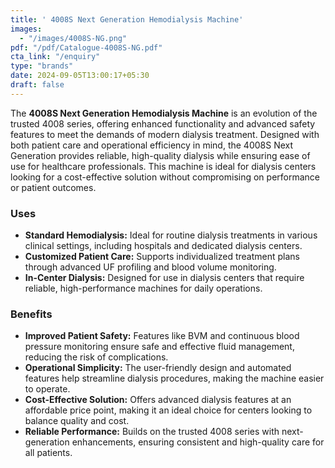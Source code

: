 ```yaml
---
title: ' 4008S Next Generation Hemodialysis Machine'
images: 
  - "/images/4008S-NG.png"
pdf: "/pdf/Catalogue-4008S-NG.pdf"
cta_link: "/enquiry"
type: "brands"
date: 2024-09-05T13:00:17+05:30
draft: false
---
```



<!-- ### Product Description -->

The **4008S Next Generation Hemodialysis Machine** is an evolution of the trusted 4008 series, offering enhanced functionality and advanced safety features to meet the demands of modern dialysis treatment. Designed with both patient care and operational efficiency in mind, the 4008S Next Generation provides reliable, high-quality dialysis while ensuring ease of use for healthcare professionals. This machine is ideal for dialysis centers looking for a cost-effective solution without compromising on performance or patient outcomes.

<!-- ### Key Features

- **Blood Volume Monitor (BVM):** Integrated BVM technology helps manage and optimize fluid removal during dialysis, enhancing patient safety.
- **Advanced UF Profiling:** Allows for precise ultrafiltration (UF) control, adapting to the individual needs of each patient.
- **Automatic Blood Pressure Monitoring:** Continuously monitors blood pressure, offering real-time data to healthcare professionals for improved patient management.
- **Hygiene and Disinfection Features:** Includes an automated disinfection program and a closed-circuit water system to maintain high standards of hygiene.
- **User-Friendly Interface:** Features an intuitive, easy-to-navigate interface that simplifies operation and reduces training time. -->

### Uses

- **Standard Hemodialysis:** Ideal for routine dialysis treatments in various clinical settings, including hospitals and dedicated dialysis centers.
- **Customized Patient Care:** Supports individualized treatment plans through advanced UF profiling and blood volume monitoring.
- **In-Center Dialysis:** Designed for use in dialysis centers that require reliable, high-performance machines for daily operations.
<!-- 
### Who Needs This Product?

- **Dialysis Clinics:** Facilities seeking a dependable and cost-effective dialysis machine that offers both advanced features and ease of use.
- **Hospitals:** Medical centers needing a versatile dialysis machine capable of providing high-quality care to a broad patient population.
- **Healthcare Providers:** Professionals looking for a machine that combines advanced safety features with simplified operation to improve patient outcomes. -->

### Benefits

- **Improved Patient Safety:** Features like BVM and continuous blood pressure monitoring ensure safe and effective fluid management, reducing the risk of complications.
- **Operational Simplicity:** The user-friendly design and automated features help streamline dialysis procedures, making the machine easier to operate.
- **Cost-Effective Solution:** Offers advanced dialysis features at an affordable price point, making it an ideal choice for centers looking to balance quality and cost.
- **Reliable Performance:** Builds on the trusted 4008 series with next-generation enhancements, ensuring consistent and high-quality care for all patients.

